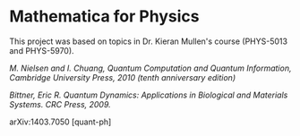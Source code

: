 # Mathematica for Physics

This project was based on topics in Dr. Kieran Mullen's course (PHYS-5013 and PHYS-5970).

*M. Nielsen and I. Chuang, Quantum Computation and Quantum Information, Cambridge University Press, 2010 (tenth anniversary edition)*

*Bittner, Eric R. Quantum Dynamics: Applications in Biological and Materials Systems. CRC Press, 2009.*

arXiv:1403.7050 [quant-ph]
